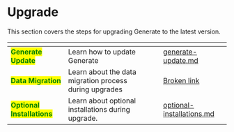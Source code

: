 # Upgrade

This section covers the steps for upgrading Generate to the latest version.&#x20;

<table data-view="cards"><thead><tr><th></th><th></th><th></th><th data-hidden data-card-target data-type="content-ref"></th></tr></thead><tbody><tr><td><mark style="color:green;"><strong>Generate Update</strong></mark></td><td>Learn how to update Generate</td><td></td><td><a href="generate-update.md">generate-update.md</a></td></tr><tr><td><mark style="color:green;"><strong>Data Migration</strong></mark></td><td>Learn about the data migration process during upgrades</td><td></td><td><a href="broken-reference">Broken link</a></td></tr><tr><td><mark style="color:green;"><strong>Optional Installations</strong></mark></td><td>Learn about optional installations during upgrade.</td><td></td><td><a href="optional-installations.md">optional-installations.md</a></td></tr></tbody></table>
